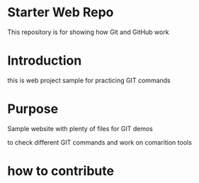 # Starter Web Repo

This repository is for showing how Git and GitHub work

# Introduction
this is web project sample for practicing GIT commands

# Purpose

Sample website with plenty of files for GIT demos

to check different GIT commands and work on comarition tools

# how to contribute
